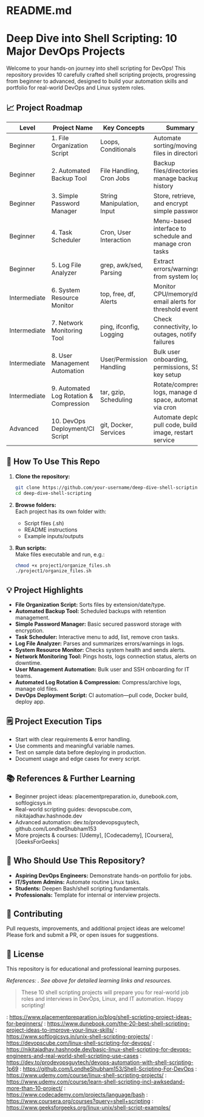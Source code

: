 # README.md

# Deep Dive into Shell Scripting: 10 Major DevOps Projects

Welcome to your hands-on journey into shell scripting for DevOps! This repository provides 10 carefully crafted shell scripting projects, progressing from beginner to advanced, designed to build your automation skills and portfolio for real-world DevOps and Linux system roles.

## 📈 Project Roadmap

| Level        | Project Name                            | Key Concepts                | Summary                                                    |
|--------------|-----------------------------------------|-----------------------------|------------------------------------------------------------|
| Beginner     | 1. File Organization Script             | Loops, Conditionals         | Automate sorting/moving files in directories               |
| Beginner     | 2. Automated Backup Tool                | File Handling, Cron Jobs    | Backup files/directories, manage backup history            |
| Beginner     | 3. Simple Password Manager              | String Manipulation, Input  | Store, retrieve, and encrypt simple passwords              |
| Beginner     | 4. Task Scheduler                       | Cron, User Interaction      | Menu-based interface to schedule and manage cron tasks     |
| Beginner     | 5. Log File Analyzer                    | grep, awk/sed, Parsing      | Extract errors/warnings from system logs                   |
| Intermediate | 6. System Resource Monitor              | top, free, df, Alerts       | Monitor CPU/memory/disk, email alerts for threshold events |
| Intermediate | 7. Network Monitoring Tool              | ping, ifconfig, Logging     | Check connectivity, log outages, notify on failures        |
| Intermediate | 8. User Management Automation           | User/Permission Handling    | Bulk user onboarding, permissions, SSH key setup           |
| Intermediate | 9. Automated Log Rotation & Compression | tar, gzip, Scheduling       | Rotate/compress logs, manage disk space, automate via cron |
| Advanced     | 10. DevOps Deployment/CI Script         | git, Docker, Services       | Automate deploy: pull code, build image, restart service   |

## 🚀 How To Use This Repo

1. **Clone the repository:**
   ```bash
   git clone https://github.com/your-username/deep-dive-shell-scripting.git
   cd deep-dive-shell-scripting
   ```

2. **Browse folders:**  
   Each project has its own folder with:
   - Script files (.sh)
   - README instructions
   - Example inputs/outputs

3. **Run scripts:**  
   Make files executable and run, e.g.:
   ```bash
   chmod +x project1/organize_files.sh
   ./project1/organize_files.sh
   ```

## 💡 Project Highlights

- **File Organization Script:** Sorts files by extension/date/type.
- **Automated Backup Tool:** Scheduled backups with retention management.
- **Simple Password Manager:** Basic secured password storage with encryption.
- **Task Scheduler:** Interactive menu to add, list, remove cron tasks.
- **Log File Analyzer:** Parses and summarizes errors/warnings in logs.
- **System Resource Monitor:** Checks system health and sends alerts.
- **Network Monitoring Tool:** Pings hosts, logs connection status, alerts on downtime.
- **User Management Automation:** Bulk user and SSH onboarding for IT teams.
- **Automated Log Rotation & Compression:** Compress/archive logs, manage old files.
- **DevOps Deployment Script:** CI automation—pull code, Docker build, deploy app.

## 🗒️ Project Execution Tips

- Start with clear requirements & error handling.
- Use comments and meaningful variable names.
- Test on sample data before deploying in production.
- Document usage and edge cases for every script.

## 📚 References & Further Learning

- Beginner project ideas: placementpreparation.io, dunebook.com, softlogicsys.in
- Real-world scripting guides: devopscube.com, nikitajadhav.hashnode.dev
- Advanced automation: dev.to/prodevopsguytech, github.com/LondheShubham153
- More projects & courses: [Udemy], [Codecademy], [Coursera], [GeeksForGeeks]

## 🎯 Who Should Use This Repository?

- **Aspiring DevOps Engineers:** Demonstrate hands-on portfolio for jobs.
- **IT/System Admins:** Automate routine Linux tasks.
- **Students:** Deepen Bash/shell scripting fundamentals.
- **Professionals:** Template for internal or interview projects.

## 🌟 Contributing

Pull requests, improvements, and additional project ideas are welcome! Please fork and submit a PR, or open issues for suggestions.

## 📄 License

This repository is for educational and professional learning purposes.

*References: . See above for detailed learning links and resources.*

> These 10 shell scripting projects will prepare you for real-world job roles and interviews in DevOps, Linux, and IT automation. Happy scripting!

: https://www.placementpreparation.io/blog/shell-scripting-project-ideas-for-beginners/
: https://www.dunebook.com/the-20-best-shell-scripting-project-ideas-to-improve-your-linux-skills/
: https://www.softlogicsys.in/unix-shell-scripting-projects/
: https://devopscube.com/linux-shell-scripting-for-devops/
: https://nikitajadhav.hashnode.dev/basic-linux-shell-scripting-for-devops-engineers-and-real-world-shell-scripting-use-cases
: https://dev.to/prodevopsguytech/devops-automation-with-shell-scripting-1p69
: https://github.com/LondheShubham153/Shell-Scripting-For-DevOps
: https://www.udemy.com/course/linux-shell-scripting-projects/
: https://www.udemy.com/course/learn-shell-scripting-incl-awksedand-more-than-10-project/
: https://www.codecademy.com/projects/language/bash
: https://www.coursera.org/courses?query=shell+scripting
: https://www.geeksforgeeks.org/linux-unix/shell-script-examples/
